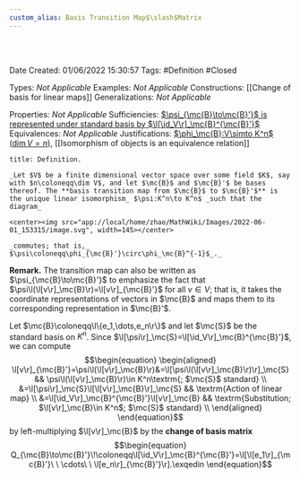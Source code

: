 ```yaml
---
custom_alias: Basis Transition Map$\slash$Matrix
---
```


<br />
<br />

Date Created: 01/06/2022 15:30:57
Tags: #Definition #Closed

Types: _Not Applicable_
Examples: _Not Applicable_
Constructions: [[Change of basis for linear maps]]
Generalizations: _Not Applicable_

Properties: _Not Applicable_
Sufficiencies: [$\psi_{\mc{B}\to\mc{B}'}$ is represented under standard basis by $\l[\id_V\r]_\mc{B}^{\mc{B}'}$](Basis%20transition%20map%20acts%20as%20left-multiplication%20by%20change%20of%20basis%20matrix.md)
Equivalences: _Not Applicable_
Justifications: [$\phi_\mc{B}:V\simto K^n$ ($\dim V=n$)](Linear%20isomorphism%20between%20finite-dim%20vector%20spaces%20and%20tuple%20spaces.md), [[Isomorphism of objects is an equivalence relation]]

``` ad-Definition
title: Definition.

_Let $V$ be a finite dimensional vector space over some field $K$, say with $n\coloneqq\dim V$, and let $\mc{B}$ and $\mc{B}'$ be bases thereof. The **basis transition map from $\mc{B}$ to $\mc{B}'$** is the unique linear isomorphism_ $\psi:K^n\to K^n$ _such that the diagram_

<center><img src="app://local/home/zhao/MathWiki/Images/2022-06-01_153315/image.svg", width=145></center>

_commutes; that is,_ $\psi\coloneqq\phi_{\mc{B}'}\circ\phi_\mc{B}^{-1}$_._

```

**Remark.** The transition map can also be written as $\psi_{\mc{B}\to\mc{B}'}$ to emphasize the fact that $\psi\l(\l[v\r]_\mc{B}\r)=\l[v\r]_{\mc{B}'}$ for all $v\in V$; that is, it takes the coordinate representations of vectors in $\mc{B}$ and maps them to its corresponding representation in $\mc{B}'$.

Let $\mc{B}\coloneqq\l\{e_1,\dots,e_n\r\}$ and let $\mc{S}$ be the standard basis on $K^n$. Since $\l[\psi\r]_\mc{S}=\l[\id_V\r]_\mc{B}^{\mc{B}'}$, we can compute
$$\begin{equation}
    \begin{aligned}
        \l[v\r]_{\mc{B}'}=\psi\l(\l[v\r]_\mc{B}\r)&=\l[\psi\l(\l[v\r]_\mc{B}\r)\r]_\mc{S} && \psi\l(\l[v\r]_\mc{B}\r)\in K^n\textrm{; $\mc{S}$ standard} \\
        &=\l[\psi\r]_\mc{S}\l[\l[v\r]_\mc{B}\r]_\mc{S} && \textrm{Action of linear map} \\
        &=\l[\id_V\r]_\mc{B}^{\mc{B}'}\l[v\r]_\mc{B} && \textrm{Substitution; $\l[v\r]_\mc{B}\in K^n$; $\mc{S}$ standard} \\
    \end{aligned}
\end{equation}$$
by left-multiplying $\l[v\r]_\mc{B}$ by the **change of basis matrix**
$$\begin{equation}
    Q_{\mc{B}\to\mc{B}'}\!\coloneqq\l[\id_V\r]_\mc{B}^{\mc{B}'}=\l[\l[e_1\r]_{\mc{B}'}\ \ \cdots\ \ \l[e_n\r]_{\mc{B}'}\r].\exqedin
\end{equation}$$
